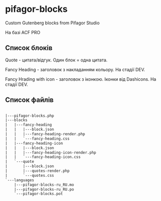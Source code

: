 # pifagor-blocks
Custom Gutenberg blocks from Pifagor Studio

На базі ACF PRO

## Список блоків

Quote - цитата/відгук. Один блок = одна цитата.

Fancy Heading - заголовок з накладанням кольору. На стадії DEV.

Fancy Hrading with icon - заголовок з іконкою. Іконки від Dashicons. На стадії DEV.

## Список файлів

```txt

|---pifagor-blocks.php
|---blocks
|   |---fancy-heading
|   |   |---block.json
|   |   |---fancy-heading-render.php
|   |   `---fancy-heading.css
|   |---fancy-heading-icon
|   |   |---block.json
|   |   |---fancy-heading-icon-render.php
|   |   `---fancy-heading-icon.css
|   `---quote
|       |---block.json
|       |---quotes-render.php
|       `---quotes.css
`---languages
    |---pifagor-blocks-ru_RU.mo
    |---pifagor-blocks-ru_RU.po
    `---pifagor-blocks.pot
```
